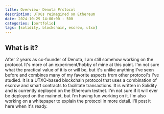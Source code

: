 ```yaml
---
title: Overview- Denota Protocol
description: UTXOs reimagined on Ethereum
date: 2024-10-29 14:00:00 - 500
categories: [portfolio]
tags: [solidity, blockchain, escrow, utxo]
---
```


## What is it?
After 2 years as co-founder of Denota, I am still somehow working on the protocol. It's more of an experiment/hobby of mine at this point. I'm not sure what the practical value of it is or will be, but it's unlike anything I've seen before and combines many of my favorite aspects from other protocol's I've studied. It is a UTXO-based blockchain protocol that uses a combination of escrow and smart contracts to facilitate transactions. It is written in Solidity and is currently deployed on the Ethereum testnet. I'm not sure if it will ever be deployed on the mainnet, but I'm having fun working on it. I'm also working on a whitepaper to explain the protocol in more detail. I'll post it here when it's ready.
